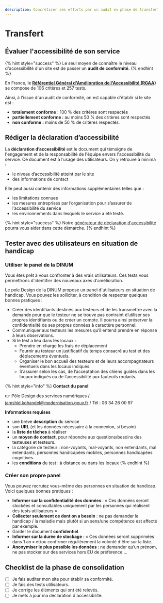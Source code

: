 ```yaml
---
description: Concrétiser ses efforts par un audit en phase de transfert.
---
```


# Transfert

## **Évaluer l'accessibilité de son service**

{% hint style="success" %}
Le seul moyen de connaître le niveau d'accessibilité d'un site est de passer un **audit de conformité.**
{% endhint %}

En France, le [**Référentiel Général d'Amélioration de l'Accessibilité (RGAA)** ](https://www.numerique.gouv.fr/publications/rgaa-accessibilite/)se compose de 106 critères et 257 tests.

Ainsi, à l'issue d'un audit de conformité, on est capable d'établir si le site est :

* **totalement** **conforme** : 100 % des critères sont respectés
* **partiellement conforme :** au moins 50 % des critères sont respectés
* **non conforme :** moins de 50 % de critères respectés.

## **Rédiger la déclaration d’accessibilité**

La **déclaration d’accessibilité** est le document qui témoigne de l'engagement et de la responsabilité de l'équipe envers l'accessibilité du service. Ce document est à l’usage des utilisateurs. On y retrouve à minima :

* le niveau d’accessibilité atteint par le site
* des informations de contact

Elle peut aussi contenir des informations supplémentaires telles que :

* les limitations connues
* les mesures entreprises par l’organisation pour s’assurer de l’accessibilité du service
* les environnements dans lesquels le service a été testé.

{% hint style="success" %}
Notre [générateur de déclaration d'accessibilité](https://betagouv.github.io/a11y-generateur-declaration/#create) pourra vous aider dans cette démarche.
{% endhint %}

## Tester avec des utilisateurs en situation de handicap

### Utiliser le panel de la DINUM

Vous êtes prêt à vous confronter à des vrais utilisateurs. Ces tests vous permettrons d'identifier des nouveaux axes d'amélioration.

Le pole Design de la DINUM propose un panel d'utilisateurs en situation de handicap. Vous pouvez les solliciter, à condition de respecter quelques bonnes pratiques :

* Créer des identifiants destinés aux testeurs et de les transmettre avec la demande pour que le testeur ne se trouve pas contraint d’utiliser ses propres identifiants ou de créer un compte. Il pourra ainsi préserver la confidentialité de ses propres données à caractère personnel.
* Communiquer aux testeurs les mesures qu’il entend prendre en réponse à leurs observations.
* Si le test a lieu dans les locaux :
  * Prendre en charge les frais de déplacement
  * Fournir au testeur un justificatif du temps consacré au test et des déplacements éventuels.
  * Organiser le bon accueil des testeurs et de leurs accompagnateurs éventuels dans les locaux indiqués.
  * S’assurer selon les cas, de l’acceptation des chiens guides dans les locaux indiqués ou de l’accessibilité aux fauteuils roulants.

{% hint style="info" %}
**Contact du panel**

👉 Pôle Design des services numériques / jamshid.kohandel@modernisation.gouv.fr / Tél : 06 34 26 00 97

**Informations requises**

* une brève **description** du service
* son **URL** (et les données nécessaire à la connexion, si besoin)
* la **liste de tâches** à réaliser
* un **moyen de contact**, pour répondre aux questions/besoins des testeuses et testeurs.
* la catégorie de testeur : non-voyants, mal-voyants, non entendants, mal entendants, personnes handicapées mobiles, personnes handicapées cognitives.
* les **conditions** du test : à distance ou dans les locaux
{% endhint %}

### Créer son propre panel

Vous pouvez recrutez vous-même des personnes en situation de handicap. Voici quelques bonnes pratiques :

* **Informer sur la confidentialité des données** : « Ces données seront stockées et consultables uniquement par les personnes qui réalisent des tests utilisateurs »
* **Collecter seulement ce dont on a besoin** : ne pas demander le handicap / la maladie mais plutôt si un sens/une compétence est affecté par exemple.
* Garder le document **confidentiel**.
* **Informer sur la durée de stockage** : « Ces données seront supprimées dans 1 an » et/ou confirmer régulièrement la volonté d'être sur la liste.
* **Anonymiser le plus possible les données** : ne demander qu’un prénom, ne pas stocker sur des services hors EU de préférence ...

## Checklist de la phase de consolidation

* [ ] Je fais auditer mon site pour établir sa conformité.
* [ ] Je fais des tests utilisateurs.
* [ ] Je corrige les éléments qui ont été relevés.
* [ ] Je mets à jour ma déclaration d'accessibilité.
